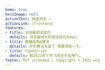 ```yaml
---
home: true
heroImage: null
actionText: 快速浏览 →
actionLink: /frontend/
features:
- title: 浏览器调试技巧
  details: 浏览器相关的调试技巧与Api。
- title: 数据结构&算法
  details: 你的算法太菜了 需要深造一下。
- title: TypeScript
  details: 都2022年了你飞扬还不会用Ts。
footer: MIT Licensed | Copyright © 2022 wcy
---
```

